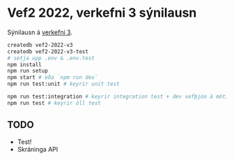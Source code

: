 # Vef2 2022, verkefni 3 sýnilausn

Sýnilausn á [verkefni 3](https://github.com/vefforritun/vef2-2022-v3).

```bash
createdb vef2-2022-v3
createdb vef2-2022-v3-test
# setja upp .env & .env.test
npm install
npm run setup
npm start # eða `npm run dev`
npm run test:unit # keyrir unit test

npm run test:integration # keyrir integration test + dev vefþjón á móti test db
npm run test # keyrir öll test
```

## TODO

* Test!
* Skráninga API
